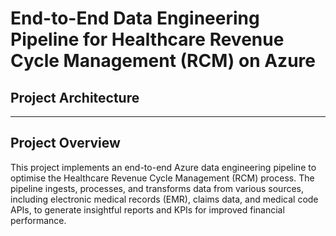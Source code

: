 # End-to-End Data Engineering Pipeline for Healthcare Revenue Cycle Management (RCM) on Azure
## Project Architecture






---

## Project Overview

This project implements an end-to-end Azure data engineering pipeline to optimise the Healthcare Revenue Cycle Management (RCM) process. The pipeline ingests, processes, and transforms data from various sources, including electronic medical records (EMR), claims data, and medical code APIs, to generate insightful reports and KPIs for improved financial performance.
